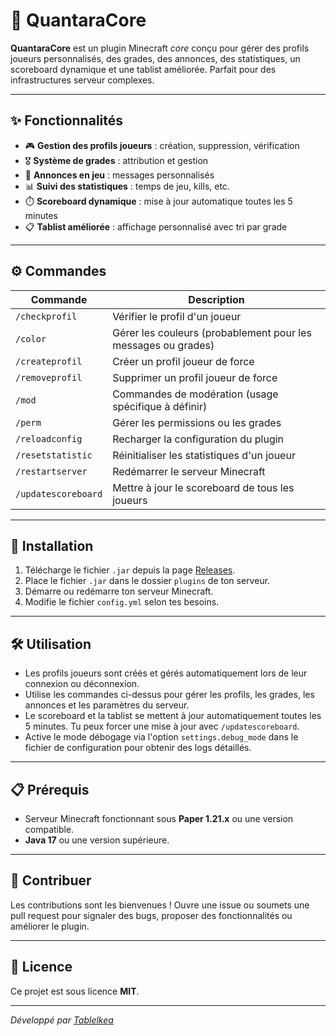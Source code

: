# 🚀 QuantaraCore

**QuantaraCore** est un plugin Minecraft *core* conçu pour gérer des profils joueurs personnalisés, des grades, des annonces, des statistiques, un scoreboard dynamique et une tablist améliorée. Parfait pour des infrastructures serveur complexes.

---

## ✨ Fonctionnalités

- 🎮 **Gestion des profils joueurs** : création, suppression, vérification
- 🎖️ **Système de grades** : attribution et gestion
- 📢 **Annonces en jeu** : messages personnalisés
- 📊 **Suivi des statistiques** : temps de jeu, kills, etc.
- ⏱️ **Scoreboard dynamique** : mise à jour automatique toutes les 5 minutes
- 📋 **Tablist améliorée** : affichage personnalisé avec tri par grade

---

## ⚙️ Commandes

| Commande             | Description                                              |
|----------------------|----------------------------------------------------------|
| `/checkprofil`       | Vérifier le profil d'un joueur                            |
| `/color`             | Gérer les couleurs (probablement pour les messages ou grades) |
| `/createprofil`      | Créer un profil joueur de force                           |
| `/removeprofil`      | Supprimer un profil joueur de force                       |
| `/mod`               | Commandes de modération (usage spécifique à définir)     |
| `/perm`              | Gérer les permissions ou les grades                      |
| `/reloadconfig`      | Recharger la configuration du plugin                     |
| `/resetstatistic`    | Réinitialiser les statistiques d'un joueur                |
| `/restartserver`     | Redémarrer le serveur Minecraft                           |
| `/updatescoreboard`  | Mettre à jour le scoreboard de tous les joueurs           |

---

## 🚀 Installation

1. Télécharge le fichier `.jar` depuis la page [Releases](https://github.com/Tablelkea/QuantaraCore/releases).
2. Place le fichier `.jar` dans le dossier `plugins` de ton serveur.
3. Démarre ou redémarre ton serveur Minecraft.
4. Modifie le fichier `config.yml` selon tes besoins.

---

## 🛠️ Utilisation

- Les profils joueurs sont créés et gérés automatiquement lors de leur connexion ou déconnexion.
- Utilise les commandes ci-dessus pour gérer les profils, les grades, les annonces et les paramètres du serveur.
- Le scoreboard et la tablist se mettent à jour automatiquement toutes les 5 minutes. Tu peux forcer une mise à jour avec `/updatescoreboard`.
- Active le mode débogage via l'option `settings.debug_mode` dans le fichier de configuration pour obtenir des logs détaillés.

---

## 📋 Prérequis

- Serveur Minecraft fonctionnant sous **Paper 1.21.x** ou une version compatible.
- **Java 17** ou une version supérieure.

---

## 🤝 Contribuer

Les contributions sont les bienvenues ! Ouvre une issue ou soumets une pull request pour signaler des bugs, proposer des fonctionnalités ou améliorer le plugin.

---

## 📄 Licence

Ce projet est sous licence **MIT**.

---

*Développé par [Tablelkea](https://github.com/Tablelkea)*

